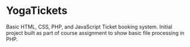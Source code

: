 # YogaTickets
Basic HTML, CSS, PHP, and JavaScript Ticket booking system.
Initial project built as part of course assignment to show basic file processing in PHP.


